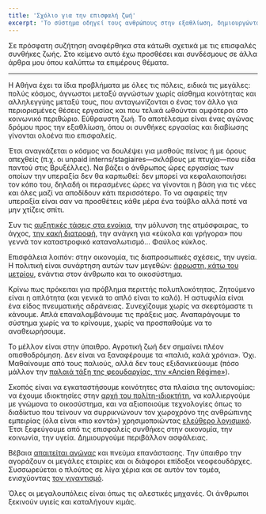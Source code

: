 ```yaml
---
title: 'Σχόλιο για την επισφαλή ζωή'
excerpt: 'Το σύστημα οδηγεί τους ανθρώπους στην εξαθλίωση, δημιουργώντας επισφαλείς συνθήκες στην οικονομία, την κοινωνία, την υγεία.'
---
```


Σε πρόσφατη συζήτηση αναφέρθηκα στα κάτωθι σχετικά με τις επισφαλές
συνθήκες ζωής.  Στο κείμενο αυτό έχω προσθέσει και συνδέσμους σε άλλα
άρθρα μου όπου καλύπτω τα επιμέρους θέματα.

* * *

Η Αθήνα έχει τα ίδια προβλήματα με όλες τις πόλεις, ειδικά τις μεγάλες:
πολύς κόσμος, άγνωστοι μεταξύ αγνώστων χωρίς αίσθημα κοινότητας και
αλληλεγγύης μεταξύ τους, που ανταγωνίζονται ο ένας τον άλλο για
περιορισμένες θέσεις εργασίας και που τελικά ωθούνται αμφότεροι στο
κοινωνικό περιθώριο.  Εύθραυστη ζωή.  Το αποτέλεσμα είναι ένας αγώνας
δρόμου προς την εξαθλίωση, όπου οι συνθήκες εργασίας και διαβίωσης
γίνονται ολοένα πιο επισφαλείς.

Έτσι αναγκάζεται ο κόσμος να δουλέψει για μισθούς πείνας ή με όρους
απεχθείς (π.χ. οι unpaid interns/stagiaires—σκλάβους με πτυχία—που είδα
παντού στις Βρυξέλλες).  Να βάζει ο άνθρωπος ώρες εργασίας των οποίων
την υπεραξία δεν θα καρπωθεί: δεν μπορεί να κεφαλαιοποιήσει τον κόπο
του, δηλαδή οι περασμένες ώρες να γίνονται η βάση για τις νέες και όλες
μαζί να αποδίδουν κάτι περισσότερο.  Το να αφαιρείς την υπεραξία είναι
σαν να προσθέτεις κάθε μέρα ένα τούβλο αλλά ποτέ να μην χτίζεις σπίτι.

Συν τις [αυξητικές τάσεις στα
ενοίκια](https://protesilaos.com/greek/2018-11-27-decentralisation-urbanisation/),
την μόλυνση της ατμόσφαιρας, το άγχος, [την κακή
διατροφή](https://protesilaos.com/greek/2018-12-20-diet-politics/), την
ανάγκη για «εύκολα και γρήγορα» που γεννά τον καταστροφικό
καταναλωτισμό…  Φαύλος κύκλος.

Επισφάλεια λοιπόν: στην οικονομία, τις διαπροσωπικές σχέσεις, την υγεία.
Η πολιτική είναι συνάρτηση αυτών των μεγεθών: [άρρωστη, κάτω του
μετρίου](https://protesilaos.com/greek/2019-01-14-olympic-ethos/),
ενάντια στον άνθρωπο και το οικοσύστημα.

Κρίνω πως πρόκειται για πρόβλημα περιττής πολυπλοκότητας.  Ζητούμενο
είναι η απλότητα (και γενικά το απλό είναι το καλό).  Η αστυφιλία είναι
ένα είδος πνευματικής αδράνειας.  Συνεχίζουμε χωρίς να σκεφτόμαστε τι
κάνουμε.  Απλά επαναλαμβάνουμε τις πράξεις μας.  Αναπαράγουμε το σύστημα
χωρίς να το κρίνουμε, χωρίς να προσπαθούμε να το αναθεωρήσουμε.

Το μέλλον είναι στην ύπαιθρο.  Αγροτική ζωή δεν σημαίνει πλέον
οπισθοδρόμηση.  Δεν είναι να ξαναφέρουμε τα «παλιά, καλά χρόνια».  Όχι.
Μαθαίνουμε από τους παλιούς, αλλά δεν τους εξιδανικεύουμε (πόσο μάλλον
την [παλαιά τάξη της φεουδαρχίας, την «Ancien
Régime»](https://protesilaos.com/greek/2018-09-23-sovereignism-inter-nationalism/)).

Σκοπός είναι να εγκαταστήσουμε κοινότητες στα πλαίσια της αυτονομίας: να
έχουμε ιδιοκτησίες στην [αρχή του
πολίτη-ιδιοκτήτη](https://protesilaos.com/greek/2019-05-02-principle-citizen-owner/),
να καλλιεργούμε με γνώμονα το οικοσύστημα, και να αξιοποιούμε
τεχνολογίες όπως το διαδίκτυο που τείνουν να συρρικνώνουν τον χωροχρόνο
της ανθρώπινης εμπειρίας (όλα είναι «πιο κοντά») χρησιμοποιώντας
[ελεύθερο
λογισμικό](https://protesilaos.com/greek/2017-10-06-support-free-software/).
Έτσι ξεφεύγουμε από τις επισφαλείς συνθήκες στην οικονομία, την
κοινωνία, την υγεία.  Δημιουργούμε περιβάλλον ασφάλειας.

Βέβαια [απαιτείται
αγώνας](https://protesilaos.com/greek/2019-03-23-promethean-ideal-re-institution/)
και πνεύμα επανάστασης.  Την ύπαιθρο την αγοράζουν οι μεγάλες εταιρίες
και οι διάφοροι επίδοξοι νεοφεουδάρχες.  Συσσωρεύεται ο πλούτος σε λίγα
χέρια και σε αυτόν τον τομέα, ενισχύοντας [τον
γιγαντισμό](https://protesilaos.com/greek/2019-03-08-gigantism/).

Όλες οι μεγαλουπόλεις είναι όπως τις αλεστικές μηχανές.  Οι άνθρωποι
ξεκινούν υγιείς και καταλήγουν κιμάς.

